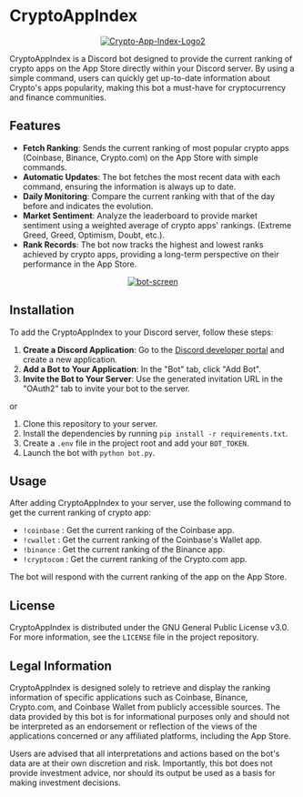 # CryptoAppIndex

<p align="center">
<a href="https://imgbb.com/"><img src="https://i.ibb.co/4sLW3yM/Crypto-App-Index-Logo2.png" alt="Crypto-App-Index-Logo2" border="0"></a>
</p>

CryptoAppIndex is a Discord bot designed to provide the current ranking of crypto apps on the App Store directly within your Discord server. By using a simple command, users can quickly get up-to-date information about Crypto's apps popularity, making this bot a must-have for cryptocurrency and finance communities.

## Features

- **Fetch Ranking**: Sends the current ranking of most popular crypto apps (Coinbase, Binance, Crypto.com) on the App Store with simple commands.
- **Automatic Updates**: The bot fetches the most recent data with each command, ensuring the information is always up to date.
- **Daily Monitoring**: Compare the current ranking with that of the day before and indicates the evolution.
- **Market Sentiment**: Analyze the leaderboard to provide market sentiment using a weighted average of crypto apps' rankings. (Extreme Greed, Greed, Optimism, Doubt, etc.).
- **Rank Records**: The bot now tracks the highest and lowest ranks achieved by crypto apps, providing a long-term perspective on their performance in the App Store.

<p align="center">
<a href="https://imgbb.com/"><img src="https://i.ibb.co/Dth3bGh/bot-screen.png" alt="bot-screen" border="0"></a>
</p>

## Installation

To add the CryptoAppIndex to your Discord server, follow these steps:

1. **Create a Discord Application**: Go to the [Discord developer portal](https://discord.com/developers/applications) and create a new application.
2. **Add a Bot to Your Application**: In the "Bot" tab, click "Add Bot".
3. **Invite the Bot to Your Server**: Use the generated invitation URL in the "OAuth2" tab to invite your bot to the server.

or

1. Clone this repository to your server.
2. Install the dependencies by running `pip install -r requirements.txt`.
3. Create a `.env` file in the project root and add your `BOT_TOKEN`.
4. Launch the bot with `python bot.py`.

## Usage

After adding CryptoAppIndex to your server, use the following command to get the current ranking of crypto app:

- <code>!coinbase</code> : Get the current ranking of the Coinbase app.
- <code>!cwallet</code> : Get the current ranking of the Coinbase's Wallet app.
- <code>!binance</code> : Get the current ranking of the Binance app.
- <code>!cryptocom</code> : Get the current ranking of the Crypto.com app.

The bot will respond with the current ranking of the app on the App Store.

## License

CryptoAppIndex is distributed under the GNU General Public License v3.0. For more information, see the `LICENSE` file in the project repository.

## Legal Information

CryptoAppIndex is designed solely to retrieve and display the ranking information of specific applications such as Coinbase, Binance, Crypto.com, and Coinbase Wallet from publicly accessible sources. The data provided by this bot is for informational purposes only and should not be interpreted as an endorsement or reflection of the views of the applications concerned or any affiliated platforms, including the App Store. 

Users are advised that all interpretations and actions based on the bot's data are at their own discretion and risk. Importantly, this bot does not provide investment advice, nor should its output be used as a basis for making investment decisions.
